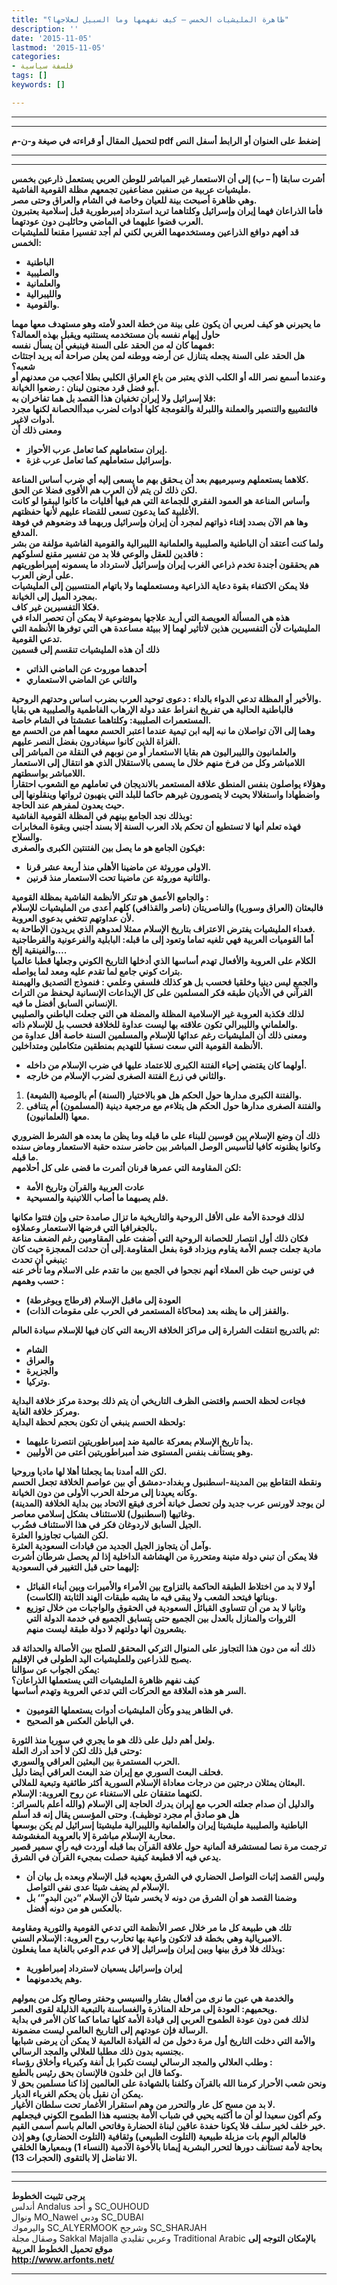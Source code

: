 ```yaml
---
title: "ظاهرة المليشيات الخمس – كيف نفهمها وما السبيل لعلاجها؟"
description: ''
date: '2015-11-05'
lastmod: '2015-11-05'
categories:
- فلسفة سياسية
tags: []
keywords: []

---
```

---

---

**لتحميل المقال أو قراءته في صيغة و-ن-م pdf إضغط على العنوان أو الرابط أسفل النص**

---



---

**أشرت سابقا (أ – ب) إلى أن الاستعمار غير المباشر للوطن العربي يستعمل ذارعين بخمس مليشيات عربية من صنفين مضاعفين تجمعهم مظلة القومية الفاشية.  
وهي ظاهرة أصبحت بينة للعيان وخاصة في الشام والعراق وحتى مصر.  
فأما الذراعان فهما إيران وإسرائيل وكلتاهما تريد استرداد إمبرطورية قبل إسلامية يعتبرون العرب قضوا عليهما في الماضي وحائليـن دون عودتهما.  
قد أفهم دوافع الذراعين ومستخدمهما الغربي لكني لم أجد تفسيرا مقنعا للمليشيات الخمس:**

* **الباطنية**
* **والصليبية**
* **والعلمانية**
* **والليبرالية**
* **والقومية.**

**ما يحيرني هو كيف لعربي أن يكون على بينة من خطة العدو لأمته وهو مستهدف معها مهما حاول إيهام نفسه بأن مستخدمه يستثنيه ويقبل بهذه العمالة؟  
فمهما كان له من الحقد على السنة فينبغي أن يسأل نفسه:  
هل الحقد على السنة يجعله يتنازل عن أرضه ووطنه لمن يعلن صراحة أنه يريد اجتثاث شعبه؟  
وعندما أسمع نصر الله أو الكلب الذي يعتبر من باع العراق الكلبي بطلا أعجب من معدنهم أو أبو فضل قرد مجنون لبنان : رضعوا الخيانة.  
فلا إسرائيل ولا إيران تخفيان هذا القصد بل هما تفاخران به:  
فالتشييع والتنصير والعملنة واللبرلة والقومجة كلها أدوات لضرب مبدأالحصانة لكنها مجرد أدوات لاغير.  
ومعنى ذلك أن**

* **إيران ستعاملهم كما تعامل عرب الأحواز.**
* **وإسرائيل ستعاملهم كما تعامل عرب غزة.**

**كلاهما يستعملهم وسيرميهم بعد أن يـحقق بهم ما يسعى إليه أي ضرب أساس المناعة.  
لكن ذلك لن يتم لأن العرب هم الأقوى فضلا عن الحق.  
وأساس المناعة هو العمود الفقري للجماعة التي هم فيها أقليات ما كانوا ليبقوا لو كانت الأغلبية كما يدعون تسعى للقضاء عليهم لأنها حفظتهم.  
وها هم الآن بصدد إفناء ذواتهم لمجرد أن إيران وإسرائيل وربهما قد وضعوهم في فوهة المدفع.  
ولما كنت أعتقد أن الباطنية والصليبية والعلمانية الليبرالية والقومية الفاشية مؤلفة من بشر فاقدين للعقل والوعي فلا بد من تفسير مقنع لسلوكهم :  
هم يحققون أجندة تخدم ذراعي الغرب إيران وإسرائيل لاسترداد ما يسمونه إمبراطوريتهم على أرض العرب.  
فلا يمكن الاكتفاء بقوة دعاية الذراعية ومستعملهما ولا باتهام المنتسبين إلى المليشيات بمجرد الميل إلى الخيانة.  
فكلا التفسيرين غير كاف.  
هذه هي المسألة العويصة التي أريد علاجها بموضوعية لا يمكن أن تحصر الداء في المليشيات لأن التفسيرين هذين لاتأثير لهما إلا ببيئة مساعدة هي التي توفرها الأنظمة التي تدعي القومية.  
ذلك أن هذه المليشيات تنقسم إلى قسمين**

* **أحدهما موروث عن الماضي الذاتي**
* **والثاني عن الماضي الاستعماري**

**والأخير أو المظلة تدعي الدواء بالداء : دعوى توحيد العرب بضرب اساس وحدتهم الروحية.  
فالباطنية الحالية هي تفريخ انفراط عقد دولة الإرهاب الفاطمية والصليبية هي بقايا المستعمرات الصليبية: وكلتاهما عششتا في الشام خاصة.  
وهما إلى الآن تواصلان ما نبه إليه ابن تيمية عندما اعتبر الحسم معهما أهم من الحسم مع الغزاة الذين كانوا سيغادرون بفضل النصر عليهم.  
والعلمانيون والليبراليون هم بقايا الاستعمار أو من نوبهم في النقلة من المباشر إلى اللامباشر وكل من فرخ منهم خلال ما يسمى بالاستقلال الذي هو انتقال إلى الاستعمار اللامباشر بواسطتهم.  
وهؤلاء يواصلون بنفس المنطق علاقة المستعمر بالانديجان في تعاملهم مع الشعوب احتقارا واضطهادا واستغلالا بحيث لا يتصورون غيرهم حاكما للبلد التي ينهبون ثرواتها وينقلونها إلى حيث يعدون لمفرهم عند الحاجة.  
وبذلك نجد الجامع بينهم في المظلة القومية الفاشية:  
فهذه تعلم أنها لا تستطيع أن تحكم بلاد العرب السنة إلا بسند أجنبي وبقوة المخابرات والسلاح.  
فيكون الجامع هو ما يصل بين الفتنتين الكبرى والصغرى:**

* **الاولى موروثة عن ماضينا الأهلي منذ أربعة عشر قرنا.**
* **والثانية موروثة عن ماضينا تحت الاستعمار منذ قرنين.**

**والجامع الأعمق هو تنكر الأنظمة الفاشية بمظلة القومية :  
فالبعثان (العراق وسوريا) والناصريتان (ناصر والقذافي) كلهم أعدى من المليشيات للإسلام لأن عداوتهم تتخفي بدعوى العروبة.  
فعداء المليشيات يفترض الاعتراف بتاريخ الإسلام ممثلا لعدوهم الذي يريدون الإطاحة به.  
أما القوميات العربية فهي تلغيه تماما وتعود إلى ما قبله: البابلية والفرعونية والقرطاجنية والفينقية إلخ….  
الكلام على العروبة والأفعال تهدم أساسها الذي أدخلها التاريخ الكوني وجعلها قطبا عالميا بتراث كوني جامع لما تقدم عليه ومعد لما يواصله.  
والجمع ليس دينيا وخلقيا فحسب بل هو كذلك فلسفي وعلمي : فنموذج التصديق والهيمنة القرآني في الأديان طبقه فكر المسلمين على كل الإبداعات الإنسانية ليحفظ من التراث الإنساني السابق أفضل ما فيه.  
لذلك فكذبة العروبة غير الإسلامية المظلة والمضلة هي التي جعلت الباطني والصليبي والعلماني والليبرالي تكون علاقته بها ليست عداوة للخلافة فحسب بل للإسلام ذاته.  
ومعنى ذلك أن المليشيات رغم عدائها للإسلام والمسلمين السنة خاصة أقل عداوة من الأنظمة القومية التي سعت نسقيا للتهديم بمنطقين متكاملين ومتداخلين.**

* **أولهما كان يقتضي إحياء الفتنة الكبرى للاعتماد عليها في ضرب الإسلام من داخله.**
* **والثاني في زرع الفتنة الصغرى لضرب الإسلام من خارجه.**

1. **والفتنة الكبرى مدارها حول الحكم هل هو بالاختيار (السنة) أم بالوصية (الشيعة).**
2. **والفتنة الصغرى مدارها حول الحكم هل يتلاءم مع مرجعية دينية (المسلمون) أم يتنافى معها (العلمانيون).**

**ذلك أن وضع الإسلام بين قوسين للبناء على ما قبله وما يظن ما بعده هو الشرط الضروري وكانوا يظنونه كافيا لتأسيس الوصل المباشر بين حاضر سنده حقبة الاستعمار وماض سنده ما قبله.  
لكن المقاومة التي عمرها قرنان أثمرت ما قضى على كل أحلامهم:**

* **عادت العربية والقرآن وتاريخ الأمة**
* **فلم يصبهما ما أصاب اللاتينية والمسيحية.**

**لذلك فوحدة الأمة على الأقل الروحية والتاريخية ما تزال صامدة حتى وإن فتتوا مكانها بالجغرافيا التي فرضها الاستعمار وعملاؤه.  
فكان ذلك أول انتصار للحصانة الروحية التي أضفت على المقاومين رغم الضعف مناعة مادية جعلت جسم الأمة يقاوم ويزداد قوة بفعل المقاومة.إلى أن حدثت المعجزة حيث كان ينبغي أن تحدث:  
في تونس حيث ظن العملاء أنهم نجحوا في الجمع بين ما تقدم على الاسلام وما تأخر عنه حسب وهمهم :**

* **العودة إلى ماقبل الإسلام (قرطاج ويوغرطة)**
* **والقفز إلى ما يظنه بعد (محاكاة المستعمر في الحرب على مقومات الذات).**

**ثم بالتدريج انتقلت الشرارة إلى مراكز الخلافة الاربعة التي كان فيها للإسلام سيادة العالم:**

* **الشام**
* **والعراق**
* **والجزيرة**
* **وتركيا.**

**فجاءت لحظة الحسم واقتضى الظرف التاريخي أن يتم ذلك بوحدة مركز خلافة البداية ومركز خلافة الغاية.  
ولحظة الحسم ينبغي أن تكون بحجم لحظة البداية:**

* **بدأ تاريخ الإسلام بمعركة عالمية ضد إمبراطوريتين انتصرنا عليهما.**
* **وهو يستأنف بنفس المستوى ضد أمبراطوريتين أعتى من الأوليين.**

**لكن الله أمدنا بما يجعلنا أهلا لها ماديا وروحيا.  
ونقطة التقاطع بين المدينة-اسطنبول و بغداد-دمشق أي بين عواصم الخلافة تجعل الحسم وكأنه يعيدنا إلى مرحلة الحرب الأولى من دون الخيانة.  
لن يوجد لاورنس عرب جديد ولن تحصل خيانة أخرى فيقع الاتحاد بين بداية الخلافة (المدينة) وغاتيها (اسطنبول) للاستئناف بشكل إسلامي معاصر.  
الجيل السابق لاردوغان فكر في هذا الاستئناف فضُرب.  
لكن الشباب تجاوزوا العثرة.  
وآمل أن يتجاوز الجيل الجديد من قيادات السعودية العثرة.  
فلا يمكن أن تبني دولة متينة ومتحررة من الهشاشة الداخلية إذا لم يحصل شرطان أشرت إليهما حتى قبل التغيير في السعودية:**

* **أولا لا بد من اختلاط الطبقة الحاكمة بالتزاوج بين الأمراء والأميرات وبين أبناء القبائل وبناتها فيتحد الشعب ولا يبقى فيه ما يشبه طبقات الهند الثابتة (الكاست).**
* **وثانيا لا بد من أن تتساوى القبائل السعودية في الحقوق والواجبات من خلال توزيع الثروات والمنازل بالعدل بين الجميع حتى يتسابق الجميع في خدمة الدولة التي يشعرون أنها دولتهم لا دولة طبقة ليست منهم.**

**ذلك أنه من دون هذا التجاوز على المنوال التركي المحقق للصلح بين الأصالة والحداثة قد يصبح للذراعين وللمليشيات اليد الطولى في الإقليم.  
يمكن الجواب عن سؤالنا:  
كيف نفهم ظاهرة المليشيات التي يستعملها الذراعان؟  
السر هو هذه العلاقة مع الحركات التي تدعي العروبة وتهدم أساسها.**

* **في الظاهر يبدو وكأن المليشيات أدوات يستعملها القوميون.**
* **في الباطن العكس هو الصحيح.**

**ولعل أهم دليل على ذلك هو ما يجري في سوريا منذ الثورة.  
وحتى قبل ذلك لكن لا أحد أدرك العلة:  
الحرب المستمرة بين البعثين العراقي والسوري.  
فحلف البعث السوري مع إيران ضد البعث العراقي أيضا دليل.  
البعثان يمثلان درجتين من درجات معاداة الإسلام السورية أكثر طائفية وتبعية للملالي.  
لكنهما متفقان على الاستغناء عن روح العروبة: الإسلام.  
والدليل أن صدام جعلته الحرب مع إيران يدرك الحاجة إلى الإسلام (والله أعلم بالسرائر: هل هو صادق أم مجرد توظيف). وحتى المؤسس يقال إنه قد أسلم  
الباطنية والصليبية مليشيتا إيران والعلمانية والليبرالية مليشيتا إسرائيل لم يكن بوسعها محاربة الإسلام مباشرة إلا بالعروبة المغشوشة.  
ترجمت مرة نصا لمستشرقة ألمانية حول علاقة القرآن بما قبله أوردت فيه رأي سمير قصير يدعي فيه ألا قطيعة كيفية حصلت بمجيء القرآن في الشرق.**

* **وليس القصد إثبات التواصل الحضاري في الشرق بعهديه قبل الإسلام وبعده بل بيان أن الإسلام لم يضف شيئا عدى نفي التواصل.**
* **وضمنا القصد هو أن الشرق من دونه لا يخسر شيئا لأن الإسلام “دين البدو”‘ بل بالعكس هو من دونه أفضل.**

**تلك هي طبيعة كل ما مر خلال عصر الأنظمة التي تدعي القومية والثورية ومقاومة الامبريالية وهي بخطة قد لاتكون واعية بها تحارب روح العروبة: الإسلام السني.  
وبذلك فلا فرق بينها وبين إيران وإسرائيل إلا في عدم الوعي بالغاية مما يفعلون:**

* **إيران وإسرائيل يسعيان لاسترداد إمبراطورية**
* **وهم يخدمونهما.**

**والخدمة هي عين ما نرى من أفعال بشار والسيسي وحفتر وصالح وكل من يمولهم ويحميهم: العودة إلى مرحلة المناذرة والغساسنة بالتبعية الذليلة لقوى العصر.  
لذلك فمن دون عودة الطموح العربي إلى قيادة الأمة كلها تماما كما كان الأمر في بداية الرسالة فإن عودتهم إلى التاريخ العالمي ليست مضمونة.  
والأمة التي دخلت التاريخ أول مرة دخول من له القيادة العالمية لا يمكن أن يرضى شبابها بجنسيه بدون ذلك مطلبا للعلالي والمجد الرسالي.  
وطلب العلالي والمجد الرسالي ليست تكبرا بل أنفة وكبرياء وأخلاق رؤساء :  
وكما قال ابن خلدون فالإنسان بحق رئيس بالطبع.  
ونحن شعب الأحرار كرمنا الله بالقرآن وكلفنا بالشهادة على العالمين إذا كنا مسلمين بحق لا يمكن أن نقبل بأن يحكم الغرباء الديار.  
لا بد من مسح كل عار والتحرر من وهم استقرار الأغمار تحت سلطان الأغيار.  
وكم أكون سعيدا لو أن ما أكتبه يحيي في شباب الأمة بجنسيه هذا الطموح الكوني فيجعلهم خير خلف لخير سلف فلا يكونا حفدة عاقين لبناة الحضارة وفاتحي العالم باسم أسمى القيم.  
فالعالم اليوم بات مزبلة طبيعية (التلوث الطبيعي) وثقافية (التلوث الحضاري) وهو إذن بحاجة لأمة تستأنف دورها لتحرر البشرية إيمانا بالأخوة الآدمية (النساء 1) وبمعيارها الخلقي الا تفاضل إلا بالتقوى (الحجرات 13).**

---

---

**يرجى تثبيت الخطوط**   
 أندلس Andalus  و أحد SC\_OUHOUD  
 ونوال MO\_Nawel  ودبي SC\_DUBAI   
 واليرموك SC\_ALYERMOOK  وشرجح SC\_SHARJAH   
 وصقال مجلة Sakkal Majalla وعربي تقليدي Traditional Arabic  **بالإمكان التوجه إلى موقع تحميل الخطوط العربية  
 http://www.arfonts.net/**

---

###